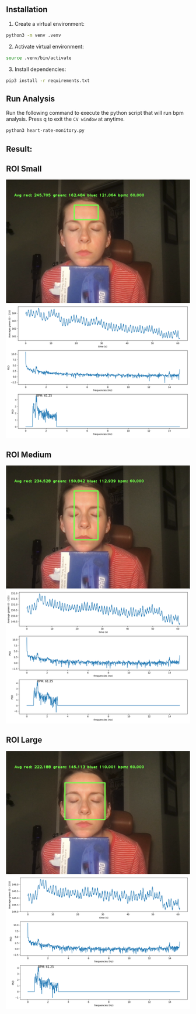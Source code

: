## Installation

1. Create a virtual environment: 
```sh
python3 -m venv .venv
```
2. Activate virtual environment:

```sh
source .venv/bin/activate
```

3. Install dependencies:
```sh
pip3 install -r requirements.txt
```

## Run Analysis

Run the following command to execute the python script that will run bpm analysis. Press q to exit the `CV window` at anytime.

```sh
python3 heart-rate-monitory.py
```

## Result: 


## ROI Small

![roi_small](result/roi_small.png)
![roi_small_analysis](result/roi_small_analysis.png)

## ROI Medium

![roi_medium](result/roi_medium.png)
![roi_medium_analysis](result/roi_medium_analysis.png)

## ROI Large
![roi_large](result/roi_large.png)
![roi_large_analysis](result/roi_large_analysis.png)
